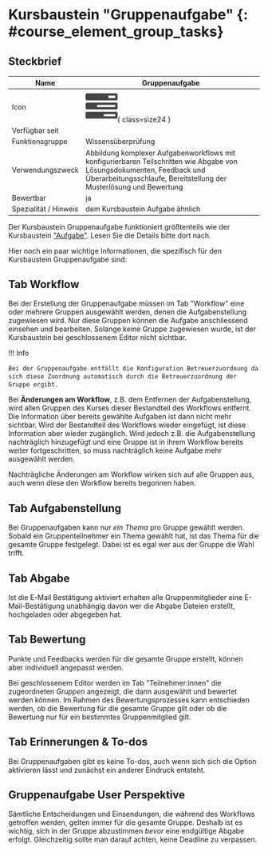 # Kursbaustein "Gruppenaufgabe"  {: #course_element_group_tasks}


## Steckbrief

Name | Gruppenaufgabe
---------|----------
Icon | ![Gruppenaufgabe Icon](assets/task.png){ class=size24  }
Verfügbar seit | 
Funktionsgruppe | Wissensüberprüfung
Verwendungszweck | Abbildung komplexer Aufgabenworkflows mit konfigurierbaren Teilschritten wie Abgabe von Lösungsdokumenten, Feedback und Überarbeitungsschlaufe, Bereitstellung der Musterlösung und Bewertung
Bewertbar | ja
Spezialität / Hinweis | dem Kursbaustein Aufgabe ähnlich



Der Kursbaustein Gruppenaufgabe funktioniert größtenteils wie der Kursbaustein
["Aufgabe"](Course_Element_Task.de.md). Lesen Sie die Details bitte dort nach. 

Hier noch ein paar wichtige Informationen, die spezifisch für den Kursbaustein Gruppenaufgabe sind: 

## Tab Workflow
Bei der Erstellung der Gruppenaufgabe müssen im Tab "Workflow" eine oder mehrere Gruppen ausgewählt werden, denen die Aufgabenstellung zugewiesen wird. Nur diese Gruppen können die Aufgabe anschliessend einsehen und bearbeiten. Solange keine Gruppe zugewiesen wurde, ist der Kursbaustein bei geschlossenem Editor nicht sichtbar.

!!! Info 

    Bei der Gruppenaufgabe entfällt die Konfiguration Betreuerzuordnung da sich diese Zuordnung automatisch durch die Betreuerzuordnung der Gruppe ergibt.  

Bei **Änderungen am Workflow**, z.B. dem Entfernen der Aufgabenstellung, wird allen Gruppen des Kurses dieser Bestandteil des Workflows entfernt. Die Information über bereits gewählte Aufgaben ist dann nicht mehr sichtbar. Wird der Bestandteil des Workflows wieder eingefügt, ist diese Information aber wieder zugänglich. Wird jedoch z.B. die Aufgabenstellung nachträglich hinzugefügt und eine Gruppe ist in ihrem Workflow bereits weiter fortgeschritten, so muss nachträglich keine Aufgabe mehr ausgewählt werden.

Nachträgliche Änderungen am Workflow wirken sich auf alle Gruppen aus, auch wenn diese den Workflow bereits begonnen haben.

## Tab Aufgabenstellung
Bei Gruppenaufgaben kann nur _ein Thema_ pro Gruppe gewählt werden. Sobald ein Gruppenteilnehmer ein Thema gewählt hat, ist das Thema für die gesamte Gruppe festgelegt. Dabei ist es egal wer aus der Gruppe die Wahl trifft.

## Tab Abgabe

Ist die E-Mail Bestätigung aktiviert erhalten alle Gruppenmitglieder eine E-Mail-Bestätigung unabhängig davon wer die Abgabe Dateien erstellt, hochgeladen oder abgegeben hat.

## Tab Bewertung
Punkte und Feedbacks werden für die gesamte Gruppe erstellt, können aber individuell angepasst werden.
 
Bei geschlossenem Editor werden im Tab "Teilnehmer:innen" die zugeordneten _Gruppen_ angezeigt, die dann ausgewählt und bewertet werden können. Im Rahmen des Bewertungsprozesses kann entschieden werden, ob die Bewertung für die gesamte Gruppe gilt oder ob die Bewertung nur für ein bestimmtes Gruppenmitglied gilt. 

## Tab Erinnerungen & To-dos
Bei Gruppenaufgaben gibt es keine To-dos, auch wenn sich sich die Option aktivieren lässt und zunächst ein anderer Eindruck entsteht. 

## Gruppenaufgabe User Perspektive

Sämtliche Entscheidungen und Einsendungen, die während des Workflows getroffen werden, gelten immer für die gesamte Gruppe. Deshalb ist es wichtig, sich in der Gruppe abzustimmen _bevor_ eine endgültige Abgabe erfolgt. Gleichzeitig sollte man darauf achten, keine Deadline zu verpassen.

